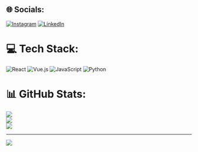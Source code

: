 
## 🌐 Socials:
[![Instagram](https://img.shields.io/badge/Instagram-%23E4405F.svg?logo=Instagram&logoColor=white)](https://instagram.com/dushyant_1295) [![LinkedIn](https://img.shields.io/badge/LinkedIn-%230077B5.svg?logo=linkedin&logoColor=white)](https://linkedin.com/in/dushyant1295) 

# 💻 Tech Stack:
![React](https://img.shields.io/badge/react-%2320232a.svg?style=for-the-badge&logo=react&logoColor=%2361DAFB) ![Vue.js](https://img.shields.io/badge/vuejs-%2335495e.svg?style=for-the-badge&logo=vuedotjs&logoColor=%234FC08D) ![JavaScript](https://img.shields.io/badge/javascript-%23323330.svg?style=for-the-badge&logo=javascript&logoColor=%23F7DF1E) ![Python](https://img.shields.io/badge/python-3670A0?style=for-the-badge&logo=python&logoColor=ffdd54)
# 📊 GitHub Stats:
![](https://github-readme-stats.vercel.app/api?username=dushyant1295&theme=dark&hide_border=false&include_all_commits=true&count_private=false)<br/>
![](https://github-readme-streak-stats.herokuapp.com/?user=dushyant1295&theme=dark&hide_border=false)<br/>
![](https://github-readme-stats.vercel.app/api/top-langs/?username=dushyant1295&theme=dark&hide_border=false&include_all_commits=true&count_private=false&layout=compact)

---
[![](https://visitcount.itsvg.in/api?id=dushyant1295&icon=2&color=0)](https://visitcount.itsvg.in)

<!-- Proudly created with GPRM ( https://gprm.itsvg.in ) -->
